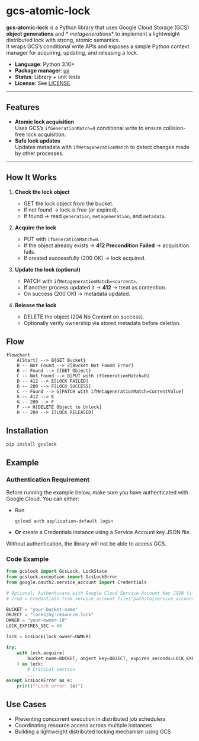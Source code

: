 # gcs-atomic-lock

**gcs-atomic-lock** is a Python library that uses Google Cloud Storage (GCS) **object generations** and *
*metagenerations** to implement a lightweight distributed lock with strong, atomic semantics.  
It wraps GCS’s conditional write APIs and exposes a simple Python context manager for acquiring, updating, and releasing
a lock.

- **Language**: Python 3.10+
- **Package manager**: [uv](https://github.com/astral-sh/uv)
- **Status**: Library + unit tests
- **License**: See [LICENSE](./LICENSE)

---

## Features

- **Atomic lock acquisition**  
  Uses GCS’s `ifGenerationMatch=0` conditional write to ensure collision-free lock acquisition.
- **Safe lock updates**  
  Updates metadata with `ifMetagenerationMatch` to detect changes made by other processes.

---

## How It Works

1. **Check the lock object**
    - GET the lock object from the bucket.
    - If not found → lock is free (or expired).
    - If found → read `generation`, `metageneration`, and `metadata`.

2. **Acquire the lock**
    - PUT with `ifGenerationMatch=0`.
    - If the object already exists → **412 Precondition Failed** → acquisition fails.
    - If created successfully (200 OK) → lock acquired.

3. **Update the lock (optional)**
    - PATCH with `ifMetagenerationMatch=<current>`.
    - If another process updated it → **412** → treat as contention.
    - On success (200 OK) → metadata updated.

4. **Release the lock**
    - DELETE the object (204 No Content on success).
    - Optionally verify ownership via stored metadata before deletion.

## Flow

```mermaid 
flowchart
    A[Start] --> B{GET Bucket}
    B -- Not Found --> Z[Bucket Not Found Error]
    B -- Found --> C{GET Object}
    C -- Not Found --> D[PUT with ifGenerationMatch=0]
    D -- 412 --> E[LOCK FAILED]
    D -- 200 --> F[LOCK SUCCESS]
    C -- Found --> G[PATCH with ifMetagenerationMatch=CurrentValue]
    G -- 412 --> E
    G -- 200 --> F
    F --> H[DELETE Object to Unlock]
    H -- 204 --> I[LOCK RELEASED]
```

## Installation

```shell
pip install gcslock
```

## Example

### Authentication Requirement
Before running the example below, make sure you have authenticated with Google Cloud. You can either:

* Run
    ```shell
    gcloud auth application-default login
    ```
* **Or** create a Credentials instance using a Service Account key JSON file.

Without authentication, the library will not be able to access GCS.


### Code Example

```python
from gcslock import GcsLock, LockState
from gcslock.exception import GcsLockError
from google.oauth2.service_account import Credentials

# Optional: Authenticate with Google Cloud Service Account key JSON file
# cred = Credentials.from_service_account_file("path/to/service_account.json")

BUCKET = "your-bucket-name"
OBJECT = "locks/my-resource.lock"
OWNER = "your-owner-id"
LOCK_EXPIRES_SEC = 60

lock = GcsLock(lock_owner=OWNER)

try:
    with lock.acquire(
        bucket_name=BUCKET, object_key=OBJECT, expires_seconds=LOCK_EXPIRES_SEC
    ) as lock:
        # Critical section
        ...
except GcsLockError as e:
    print(f"Lock error: {e}")

```

## Use Cases

* Preventing concurrent execution in distributed job schedulers
* Coordinating resource access across multiple instances
* Building a lightweight distributed locking mechanism using GCS
